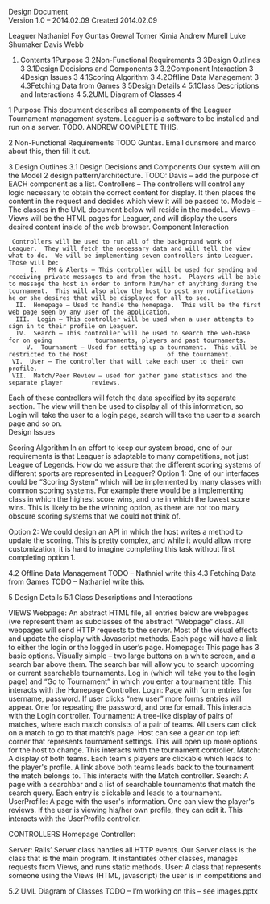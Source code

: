 Design Document  
Version 1.0 – 2014.02.09 
Created 2014.02.09 
 
Leaguer
Nathaniel Foy
Guntas Grewal
Tomer Kimia
Andrew Murell
Luke Shumaker
Davis Webb
 
1. Contents
1Purpose	3
2Non-Functional Requirements	3
3Design Outlines	3
3.1Design Decisions and Components	3
3.2Component Interaction	3
4Design Issues	3
4.1Scoring Algorithm	3
4.2Offline Data Management	3
4.3Fetching Data from Games	3
5Design Details	4
5.1Class Descriptions and Interactions	4
5.2UML Diagram of Classes	4

 
1 Purpose
This document describes all components of the Leaguer Tournament management system. Leaguer is a software to be installed and run on a server. TODO. ANDREW COMPLETE THIS.
 
2 Non-Functional Requirements
TODO Guntas. Email dunsmore and marco about this, then fill it out. 

3 Design Outlines 
3.1 Design Decisions and Components
Our system will on the Model 2 design pattern/architecture. TODO: Davis – add the purpose of EACH component as a list.
Controllers – The controllers will control any logic necessary to obtain the correct content for display.  It then places the content in the request and decides which view it will be passed to.
Models – The classes in the  UML document below will reside in the model…
Views – Views will be the HTML pages for Leaguer, and will display the users desired content inside of the web browser. 
Component Interaction

     Controllers will be used to run all of the background work of Leaguer.  They will fetch the necessary data and will tell the view what to do.  We will be implementing seven controllers into Leaguer.  Those will be:
	      I.   PM & Alerts – This controller will be used for sending and receiving private messages to and from the host.  Players will be able to message the host in order to inform him/her of anything during the tournament.  This will also allow the host to post any notifications he or she desires that will be displayed for all to see.  
      II.  Homepage – Used to handle the homepage.  This will be the first web page seen by any user of the application.
      III.  Login – This controller will be used when a user attempts to sign in to their profile on Leaguer.  
      IV.  Search – This controller will be used to search the web-base for on going            tournaments, players and past tournaments.
	     V.  Tournament – Used for setting up a tournament.  This will be restricted to the host 	  		          of the tournament.
     VI.  User – The controller that will take each user to their own profile.
     VII.  Match/Peer Review – used for gather game statistics and the separate player 		  reviews.
Each of these controllers will fetch the data specified by its separate section.  The view will then be used to display all of this information, so Login will take the user to a login page, search will take the user to a search page and so on.  
Design Issues
 
Scoring Algorithm
In an effort to keep our system broad, one of our requirements is that Leaguer is adaptable to many competitions, not just League of Legends. How do we assure that the different scoring systems of different sports are represented in Leaguer?
Option 1: One of our interfaces could be “Scoring System” which will be implemented by many classes with common scoring systems. For example there would be a implementing class in which the highest score wins, and one in which the lowest score wins. This is likely to be the winning option, as there are not too many obscure scoring systems that we could not think of. 

Option 2: We could design an API in which the host writes a method to update the scoring. This is pretty complex, and while it would allow more customization, it is hard to imagine completing this task without first completing option 1.

4.2 Offline Data Management
TODO – Nathniel write this
4.3 Fetching Data from Games
TODO – Nathaniel write this.

5 Design Details
5.1 Class Descriptions and Interactions

VIEWS
Webpage: An abstract HTML file, all entries below are webpages (we represent them as subclasses of the abstract “Webpage” class. All webpages will send HTTP requests to the server. Most of the visual effects and update the display with Javascript methods. Each page will have a link to either the login or the logged in user’s page. 
Homepage: This page has 3 basic options. Visually simple – two large buttons on a white screen, and a search bar above them. The search bar will allow you to search upcoming or current searchable tournaments. Log in (which will take you to the login page) and “Go to Tournament” in which you enter a tournament title. This interacts with the Homepage Controller.
Login: Page with form entries for username, password. If user clicks “new user” more forms entries will appear. One for repeating the password, and one for email. This interacts with the Login controller.
Tournament: A tree-like display of pairs of matches, where each match consists of a pair of teams. All users can click on a match to go to that match’s page.  Host can see a gear on top left corner that represents tournament settings. This will open up more options for the host to change. This interacts with the tournament controller.
Match: A display of both teams. Each team's players are clickable which leads to the player's profile. A link above both teams leads back to the tournament the match belongs to. This interacts with the Match controller.
Search: A page with a searchbar and a list of searchable tournaments that match the search query. Each entry is clickable and leads to a tournament.
UserProfile: A page with the user's information. One can view the player's reviews. If the user is viewing his/her own profile, they can edit it. This interacts with the UserProfile controller.


CONTROLLERS
Homepage Controller: 

Server: Rails’ Server class handles all HTTP events. Our Server class is the class that is the main program. It instantiates other classes, manages requests from Views, and runs static methods.
User: A class that represents someone using the Views (HTML, javascript) the user is in competitions and 
		

5.2 UML Diagram of Classes
TODO – I’m working on this – see images.pptx
